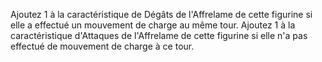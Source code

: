 Ajoutez 1 à la caractéristique de Dégâts de l'Affrelame de cette figurine si elle a effectué un mouvement de charge au même tour.
Ajoutez 1 à la caractéristique d'Attaques de l'Affrelame de cette figurine si elle n'a pas effectué de mouvement de charge à ce tour.
